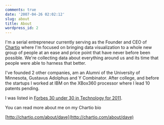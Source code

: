 ```yaml
---
comments: true
date: '2007-04-26 02:02:12'
slug: about
title: About
wordpress_id: 2
---
```


I'm a serial entrepreneur currently serving as the Founder and CEO of [Chartio](http://chartio.com) where I'm focused on bringing data visualization to a whole new group of people at an ease and price point that have never before been possible.  We're collecting data about everything around us and its time that people were able to harness that better.

I've founded 2 other companies, am an Alumni of the University of Minnesota, Gustavus Adolphus and Y Combinator.  After college, and before the startups I worked at IBM on the XBox360 processor where I lead 10 patents pending.

I was listed in [Forbes 30 under 30 in Technology for 2011](http://www.forbes.com/pictures/lmf45kde/dave-fowler-founder-and-president-chart-io-28/).

You can read more about me on my Chartio bio  

[http://chartio.com/about/dave](http://chartio.com/about/dave)
